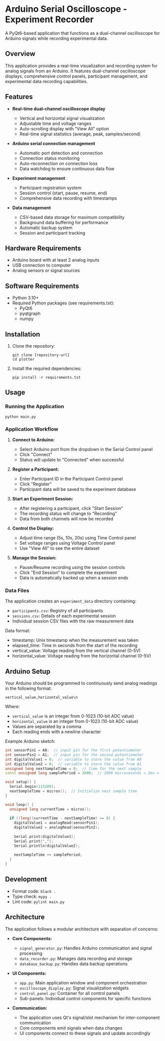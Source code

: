 # Arduino Serial Oscilloscope - Experiment Recorder

A PyQt6-based application that functions as a dual-channel oscilloscope for Arduino signals while recording experimental data.

## Overview

This application provides a real-time visualization and recording system for analog signals from an Arduino. It features dual-channel oscilloscope displays, comprehensive control panels, participant management, and experimental data recording capabilities.

## Features

- **Real-time dual-channel oscilloscope display**
  - Vertical and horizontal signal visualization
  - Adjustable time and voltage ranges
  - Auto-scrolling display with "View All" option
  - Real-time signal statistics (average, peak, samples/second)

- **Arduino serial connection management**
  - Automatic port detection and connection
  - Connection status monitoring
  - Auto-reconnection on connection loss
  - Data watchdog to ensure continuous data flow

- **Experiment management**
  - Participant registration system
  - Session control (start, pause, resume, end)
  - Comprehensive data recording with timestamps

- **Data management**
  - CSV-based data storage for maximum compatibility
  - Background data buffering for performance
  - Automatic backup system
  - Session and participant tracking

## Hardware Requirements

- Arduino board with at least 2 analog inputs
- USB connection to computer
- Analog sensors or signal sources

## Software Requirements

- Python 3.10+
- Required Python packages (see requirements.txt):
  - PyQt6
  - pyqtgraph
  - numpy

## Installation

1. Clone the repository:
   ```
   git clone [repository-url]
   cd plotter
   ```

2. Install the required dependencies:
   ```
   pip install -r requirements.txt
   ```

## Usage

### Running the Application

```
python main.py
```

### Application Workflow

1. **Connect to Arduino:**
   - Select Arduino port from the dropdown in the Serial Control panel
   - Click "Connect"
   - Status will update to "Connected" when successful

2. **Register a Participant:**
   - Enter Participant ID in the Participant Control panel
   - Click "Register"
   - Participant data will be saved to the experiment database

3. **Start an Experiment Session:**
   - After registering a participant, click "Start Session"
   - The recording status will change to "Recording"
   - Data from both channels will now be recorded

4. **Control the Display:**
   - Adjust time range (5s, 10s, 20s) using Time Control panel
   - Set voltage ranges using Voltage Control panel
   - Use "View All" to see the entire dataset

5. **Manage the Session:**
   - Pause/Resume recording using the session controls
   - Click "End Session" to complete the experiment
   - Data is automatically backed up when a session ends

### Data Files

The application creates an `experiment_data` directory containing:

- `participants.csv`: Registry of all participants
- `sessions.csv`: Details of each experimental session
- Individual session CSV files with the raw measurement data

Data format:
- timestamp: Unix timestamp when the measurement was taken
- elapsed_time: Time in seconds from the start of the recording
- vertical_value: Voltage reading from the vertical channel (0-5V)
- horizontal_value: Voltage reading from the horizontal channel (0-5V)

## Arduino Setup

Your Arduino should be programmed to continuously send analog readings in the following format:
```
vertical_value,horizontal_value\n
```

Where:
- `vertical_value` is an integer from 0-1023 (10-bit ADC value)
- `horizontal_value` is an integer from 0-1023 (10-bit ADC value)
- Values are separated by a comma
- Each reading ends with a newline character

Example Arduino sketch:
```cpp
int sensorPin1 = A0;  // input pin for the first potentiometer
int sensorPin2 = A1;  // input pin for the second potentiometer
int digitalValue1 = 0;  // variable to store the value from A0
int digitalValue2 = 0;  // variable to store the value from A1
unsigned long nextSampleTime = 0;  // time for the next sample
const unsigned long samplePeriod = 2000;  // 2000 microseconds = 2ms = 500Hz

void setup() {
  Serial.begin(115200);
  nextSampleTime = micros();  // Initialize next sample time
}

void loop() {
  unsigned long currentTime = micros();
  
  if ((long)(currentTime - nextSampleTime) >= 0) {
    digitalValue1 = analogRead(sensorPin1);
    digitalValue2 = analogRead(sensorPin2);
    
    Serial.print(digitalValue1);
    Serial.print(",");
    Serial.println(digitalValue2);
    
    nextSampleTime += samplePeriod;
  }
}
```

## Development

- Format code: `black .`
- Type check: `mypy .`
- Lint code: `pylint main.py`

## Architecture

The application follows a modular architecture with separation of concerns:

- **Core Components:**
  - `signal_generator.py`: Handles Arduino communication and signal processing
  - `data_recorder.py`: Manages data recording and storage
  - `database_backup.py`: Handles data backup operations

- **UI Components:**
  - `app.py`: Main application window and component orchestration
  - `oscilloscope_display.py`: Signal visualization widgets
  - `control_panel.py`: Container for all control panels
  - Sub-panels: Individual control components for specific functions

- **Communication:**
  - The application uses Qt's signal/slot mechanism for inter-component communication
  - Core components emit signals when data changes
  - UI components connect to these signals and update accordingly
